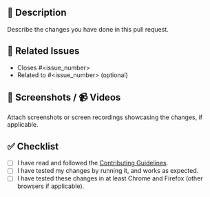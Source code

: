 ## 📝 Description
Describe the changes you have done in this pull request.

## 🔗 Related Issues
- Closes #<issue_number>
- Related to #<issue_number> (optional)

## 📸 Screenshots / 📹 Videos
Attach screenshots or screen recordings showcasing the changes, if applicable.

## ✅ Checklist
- [ ] I have read and followed the [Contributing Guidelines](https://github.com/OkenHaha/react-blog/blob/main/CONTRIBUTING.md).
- [ ] I have tested my changes by running it, and works as expected.
- [ ] I have tested these changes in at least Chrome and Firefox (other browsers if applicable).